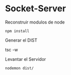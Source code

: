 # Socket-Server

Reconstruir modulos de node
```
npm install

````
Generar el DIST

tsc -w

Levantar el Servidor


```
nodemon dist/

